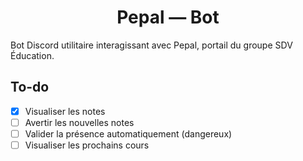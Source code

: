 <h1 align="center">Pepal — Bot</h1>

Bot Discord utilitaire interagissant avec Pepal, portail du groupe SDV Éducation.

## To-do

- [x] Visualiser les notes
- [ ] Avertir les nouvelles notes
- [ ] Valider la présence automatiquement (dangereux)
- [ ] Visualiser les prochains cours
